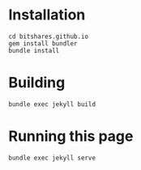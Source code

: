Installation
==============

    cd bitshares.github.io
    gem install bundler
    bundle install

Building
=================

    bundle exec jekyll build

Running this page
=================

    bundle exec jekyll serve

